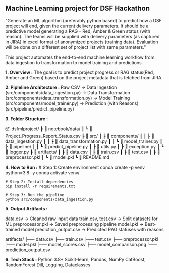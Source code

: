 ## Machine Learning project for DSF Hackathon

"Generate an ML algorithm (preferably python based) to predict how a DSF project will end, given the current delivery parameters. It should be a predictive model generating a RAG – Red, Amber & Green status (with reason). The teams will be supplied with delivery parameters (as captured in JIRA) in excel format of anonymized projects (training data). Evaluation will be done on a different set of project list with same parameters."

This project automates the end-to-end machine learning workflow from data ingestion to transformation to model training and predictions.

**1. Overview :**
    The goal is to predict project progress or RAG status(Red, Amber and Green) based on the project metadata that is fetched from JIRA.

**2. Pipleline Architecture :**
    Raw CSV → Data Ingestion (src/components/data_ingestion.py) → Data Transformation (src/components/data_transformation.py) → Model Training (src/components/model_trainer.py) → Prediction (with Reasons) (src/pipeline/predict_pipeline.py)
    
**3. Folder Structure :**

📦 dsfmlproject/
 ┣ 📂 notebook/data/
 ┃ ┗ 📄 Project_Progress_Report_Status.csv
 ┣ 📂 src/
 ┃ ┣ 📂 components/
 ┃ ┃ ┣ 📄 data_ingestion.py
 ┃ ┃ ┣ 📄 data_transformation.py
 ┃ ┃ ┗ 📄 model_trainer.py
 ┃ ┣ 📂 pipeline/
 ┃ ┃ ┗ 📄 predict_pipeline.py
 ┃ ┣ 📄 utils.py
 ┃ ┣ 📄 exception.py
 ┃ ┗ 📄 logger.py
 ┣ 📂 artifacts/
 ┃ ┣ 📄 data.csv
 ┃ ┣ 📄 train.csv
 ┃ ┣ 📄 test.csv
 ┃ ┣ 📄 preprocessor.pkl
 ┃ ┗ 📄 model.pkl
 ┗ 📄 README.md

**4. How to Run :**
    # Step 1: Create environment 
    conda create -p venv python=3.8 -y 
    conda activate venv/ 
    
    # Step 2: Install dependencies 
    pip install -r requirements.txt 
    
    # Step 3: Run the pipeline 
    python src/components/data_ingestion.py

**5. Output Artifacts :**

data.csv -> Cleaned raw input data
train.csv, test.csv	-> Split datasets for ML
preprocessor.pkl ->	Saved preprocessing pipeline
model.pkl ->	Best-trained model
prediction_output.csv ->	Predicted RAG statuses with reasons

artifacts/
├── data.csv
├── train.csv
├── test.csv
├── preprocessor.pkl
├── model.pkl
├── model_scores.csv
├── model_comparison.png
└── prediction_output.csv

**6. Tech Stack :**
Python 3.8+
Scikit-learn, Pandas, NumPy
CatBoost, RandomForest
Dill, Logging, Dataclasses

